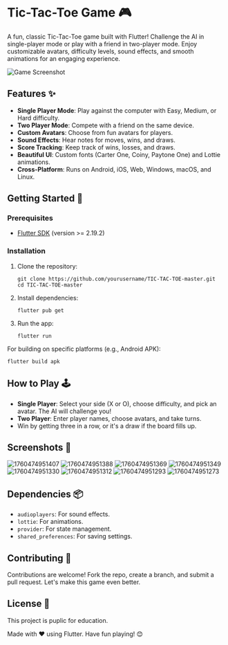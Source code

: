 # Tic-Tac-Toe Game 🎮

A fun, classic Tic-Tac-Toe game built with Flutter! Challenge the AI in single-player mode or play with a friend in two-player mode. Enjoy customizable avatars, difficulty levels, sound effects, and smooth animations for an engaging experience.

![Game Screenshot](https://github.com/user-attachments/assets/1a5eca53-3746-466e-8d15-9dde4d54b6c7)

## Features ✨
- **Single Player Mode**: Play against the computer with Easy, Medium, or Hard difficulty.
- **Two Player Mode**: Compete with a friend on the same device.
- **Custom Avatars**: Choose from fun avatars for players.
- **Sound Effects**: Hear notes for moves, wins, and draws.
- **Score Tracking**: Keep track of wins, losses, and draws.
- **Beautiful UI**: Custom fonts (Carter One, Coiny, Paytone One) and Lottie animations.
- **Cross-Platform**: Runs on Android, iOS, Web, Windows, macOS, and Linux.

## Getting Started 🚀

### Prerequisites
- [Flutter SDK](https://flutter.dev/docs/get-started/install) (version >= 2.19.2)

### Installation
1. Clone the repository:
   ```
   git clone https://github.com/yourusername/TIC-TAC-TOE-master.git
   cd TIC-TAC-TOE-master
   ```
2. Install dependencies:
   ```
   flutter pub get
   ```
3. Run the app:
   ```
   flutter run
   ```

For building on specific platforms (e.g., Android APK):
```
flutter build apk
```

## How to Play 🕹️
- **Single Player**: Select your side (X or O), choose difficulty, and pick an avatar. The AI will challenge you!
- **Two Player**: Enter player names, choose avatars, and take turns.
- Win by getting three in a row, or it's a draw if the board fills up.

## Screenshots 📸
![1760474951407](https://github.com/user-attachments/assets/34b78e71-db2c-4595-8054-3935a1534a18)
![1760474951388](https://github.com/user-attachments/assets/24c2dace-d3c4-41e0-9dec-2cdc7fe7874c)
![1760474951369](https://github.com/user-attachments/assets/0cea6c7c-3797-4594-8634-49ab514bc9d6)
![1760474951349](https://github.com/user-attachments/assets/4f0bad28-9f14-4d5a-babb-64dcc00b1753)
![1760474951330](https://github.com/user-attachments/assets/0c6c2598-d5f4-4f6f-a483-ef31ab3c171f)
![1760474951312](https://github.com/user-attachments/assets/a061a06a-f0f6-4eaf-b092-a5de7a3574ec)
![1760474951293](https://github.com/user-attachments/assets/918ed5de-6293-4b49-8504-88bacb2bdb77)
![1760474951273](https://github.com/user-attachments/assets/c8bd70e9-29e7-4c44-9e81-b1db94227d9f)


## Dependencies 📦
- `audioplayers`: For sound effects.
- `lottie`: For animations.
- `provider`: For state management.
- `shared_preferences`: For saving settings.

## Contributing 🤝
Contributions are welcome! Fork the repo, create a branch, and submit a pull request. Let's make this game even better.

## License 📄
This project is puplic for education.

Made with ❤️ using Flutter. Have fun playing! 😊
